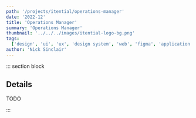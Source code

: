 ```yaml
---
path: '/projects/itential/operations-manager'
date: '2022-12'
title: 'Operations Manager'
summary: 'Operations Manager'
thumbnail: '../../../images/itential-logo-bg.png'
tags:
  ['design', 'ui', 'ux', 'design system', 'web', 'figma', 'application', '2022']
author: 'Nick Sinclair'
---
```


::: section block

## Details

TODO

:::

